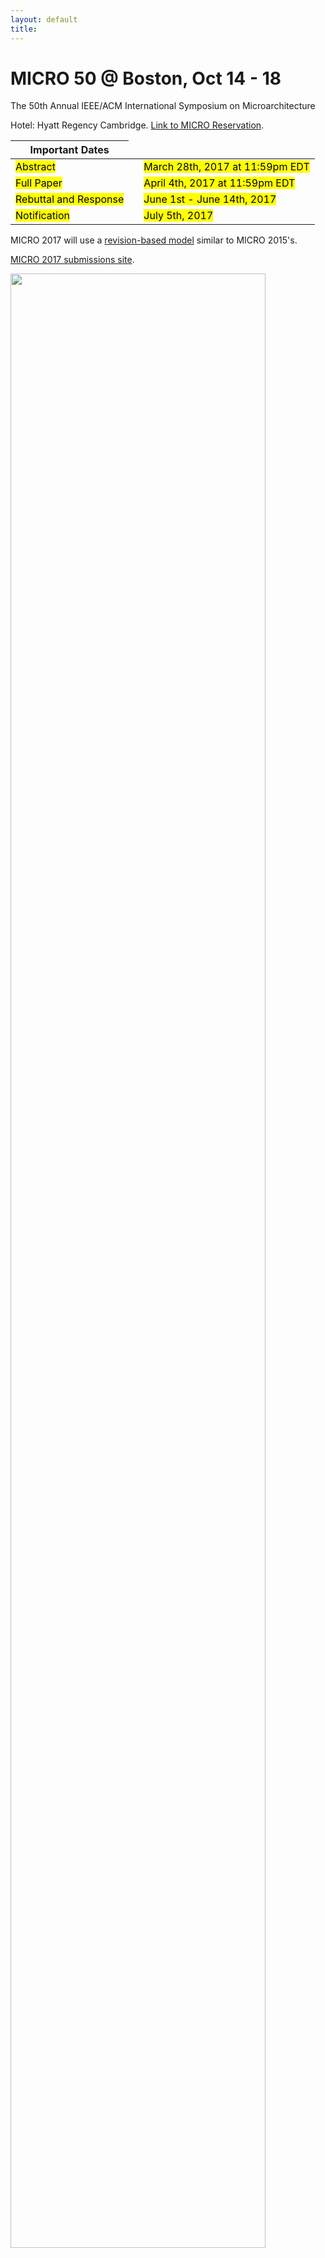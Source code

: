 ```yaml
---
layout: default
title: 
---
```


<div class="row">
 <div class="col-md-6">
  <h1>MICRO 50 @ Boston, Oct 14 - 18 </h1> 
  <p> The 50th Annual IEEE/ACM International Symposium on Microarchitecture </p>
  <p> Hotel: Hyatt Regency Cambridge. <a href="https://aws.passkey.com/go/Micro50Conference2017">Link to MICRO Reservation</a>.</p>
  <table>
     <thead>
       <tr>
       <th>Important Dates</th>
       </tr>
     </thead>
     <tbody>
      <tr>
      <td><mark>Abstract</mark></td>
      <td> </td>
      <td><mark> March 28th, 2017 at 11:59pm EDT</mark></td>
      </tr>
      <tr>
      <td><mark>Full Paper</mark></td>
      <td> </td>
      <td><mark>April 4th, 2017 at 11:59pm EDT</mark></td>
      </tr>
      <tr>
      <td><mark>Rebuttal and Response </mark></td>
      <td> </td>
      <td><mark> June 1st - June 14th, 2017 </mark> </td>
      </tr>
      <tr>
      <td><mark>Notification</mark></td>
      <td> </td>
      <td><mark> July 5th, 2017</mark></td>
      </tr>
     </tbody>
  </table>
  <p> </p>
  <p>MICRO 2017 will use a <a href = "{{ site.baseurl }}/Review/">revision-based model</a> similar to MICRO 2015's.</p>
  <p><a href="https://micro50.csail.mit.edu">MICRO 2017 submissions site</a>.</p>
 </div>
 <div class="col-md-6">
  <img class="img-responsive" src="{{ site.baseurl }}/images/boston.jpg" width="90%">
  <p></p>
 </div>
</div>


The 50th International Symposium on Microarchitecture is the premier forum for presenting, discussing, and debating innovative microarchitecture ideas and techniques for advanced computing and communication systems. This symposium brings together researchers in fields related to microarchitecture, compilers, chips, and systems for technical exchange on traditional microarchitecture topics and emerging research areas. The MICRO community has enjoyed a close interaction between academic researchers and industrial designers and we aim to continue this tradition at MICRO-50. In 2017, MICRO goes to Boston, USA. 


Follow us on Twitter  <a href="https://twitter.com/MicroArchConf">@MicroArchConf</a> and share your thoughts, news and experience about the MICRO 50 conference with <a href="https://twitter.com/hashtag/MICRO50?src=hash"> [#MICRO50] </a> 


<a class="twitter-timeline" height="300px" width="600px" href="https://twitter.com/MicroArchConf"
data-widget-id="579313990217699328" style="float: right ;">Tweets </a>
<script>!function(d,s,id){var
js,fjs=d.getElementsByTagName(s)[0],p=/^http:/.test(d.location)?'http':'https';if(!d.getElementById(id)){js=d.createElement(s);js.id=id;js.src=p+"://platform.twitter.com/widgets.js";fjs.parentNode.insertBefore(js,fjs);}}(document,"script","twitter-wjs");</script> 


-------------------------------------------------------------------------------


## We thank our generous sponsors



<table width="806" height="128" border="0" align="center">
<tbody>
<tr>
<td height="19" colspan="5">
<p align="center">
<span class="style9"><strong><span style="font-size:20px;"><span style="font-family:trebuchet ms,helvetica,sans-serif;">
              Gold Sponsors </span></span></strong></span></p>
          </td>
        </tr>
        <tr>
          <td height="9" align="center" valign="top" width="180">
            <img border="0" src="{{ site.baseurl }}/images/arm_logo.png" height="75">
          </td>
          <td height="9" align="center" valign="top" style="padding-right: 20px;" width="400">
            <img border="0" src="{{ site.baseurl }}/images/Oracle.png" height="45"> 
          </td>
          <td height="9" align="center" valign="top" width="180">
            <img border="0" src="{{ site.baseurl }}/images/qualcomm.png" height="75"> 
          </td>
        </tr>

          <tr>
          <td height="19" colspan="5">
            <p align="center">
            <span class="style9"><strong><span style="font-size:20px;"><span style="font-family:trebuchet ms,helvetica,sans-serif;">
              Silver Sponsors </span></span></strong></span></p>
          </td>
        </tr>
        <tr>
          <td height="9" align="center" valign="top" width="207">
            <img border="0" src="{{ site.baseurl }}/images/microsoft-logo.png" height="75">
          </td>
        </tr>

        <tr>
          <td height="19" colspan="5">
            <p align="center">
            <span class="style9"><strong><span style="font-size:20px;"><span style="font-family:trebuchet ms,helvetica,sans-serif;">
              Technical Sponsors:</span></span></strong></span></p>
          </td>
        </tr>
        <tr>
          <td height="9" align="center" valign="top" width="180">
            <font size="3" color="#000000">ACM SIGMICRO</font><br>
            <img border="0" src="{{ site.baseurl }}/images/acm.jpg" height="90">
          </td>
          <td height="9" align="center" valign="top" width="207">
            <img border="0" src="{{ site.baseurl }}/images/ieee.jpg" height="90">
          </td>
        </tr>
</tbody>
</table>
